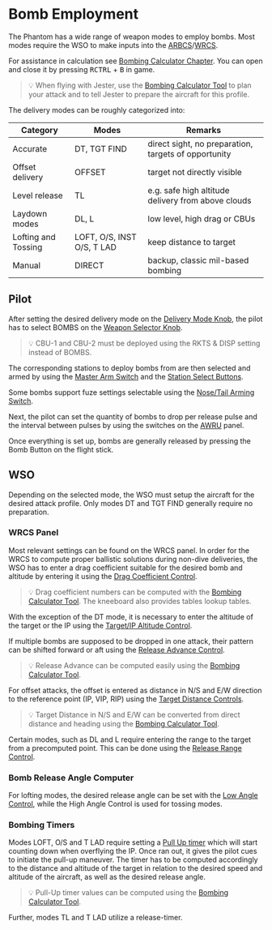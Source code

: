 # Bomb Employment

The Phantom has a wide range of weapon modes to employ bombs. Most modes require
the WSO to make inputs into the
[ARBCS](../../../../systems/weapon_systems/arbcs.md)/[WRCS](../../../../systems/weapon_systems/wrcs.md).

For assistance in calculation see
[Bombing Calculator Chapter](../../../../dcs/bombing_computer.md). You can open
and close it by pressing <kbd>RCTRL</kbd> + <kbd>B</kbd> in game.

> 💡 When flying with Jester, use the
> [Bombing Calculator Tool](../../../../dcs/bombing_computer.md) to plan your
> attack and to tell Jester to prepare the aircraft for this profile.

The delivery modes can be roughly categorized into:

| Category            | Modes                      | Remarks                                              |
| ------------------- | -------------------------- | ---------------------------------------------------- |
| Accurate            | DT, TGT FIND               | direct sight, no preparation, targets of opportunity |
| Offset delivery     | OFFSET                     | target not directly visible                          |
| Level release       | TL                         | e.g. safe high altitude delivery from above clouds   |
| Laydown modes       | DL, L                      | low level, high drag or CBUs                         |
| Lofting and Tossing | LOFT, O/S, INST O/S, T LAD | keep distance to target                              |
| Manual              | DIRECT                     | backup, classic mil-based bombing                    |

## Pilot

After setting the desired delivery mode on the
[Delivery Mode Knob](../../../../cockpit/pilot/weapon_management.md#delivery-mode-knob),
the pilot has to select BOMBS on the
[Weapon Selector Knob](../../../../cockpit/pilot/weapon_management.md#weapon-selector-knob).

> 💡 CBU-1 and CBU-2 must be deployed using the RKTS & DISP setting instead of
> BOMBS.

The corresponding stations to deploy bombs from are then selected and armed by
using the
[Master Arm Switch](../../../../cockpit/pilot/weapon_management.md#master-arm-switch)
and the
[Station Select Buttons](../../../../cockpit/pilot/weapon_management.md#station-select-buttons).

Some bombs support fuze settings selectable using the
[Nose/Tail Arming Switch](../../../../cockpit/pilot/weapon_management.md#nosetail-arming-switch).

Next, the pilot can set the quantity of bombs to drop per release pulse and the
interval between pulses by using the switches on the
[AWRU](../../../../cockpit/pilot/weapon_management.md#aircraft-weapons-release-unit)
panel.

Once everything is set up, bombs are generally released by pressing the Bomb
Button on the flight stick.

## WSO

Depending on the selected mode, the WSO must setup the aircraft for the desired
attack profile. Only modes DT and TGT FIND generally require no preparation.

### WRCS Panel

Most relevant settings can be found on the WRCS panel. In order for the WRCS to
compute proper ballistic solutions during non-dive deliveries, the WSO has to
enter a drag coefficient suitable for the desired bomb and altitude by entering
it using the
[Drag Coefficient Control](../../../../cockpit/wso/right_console/center_section.md#drag-coefficient-control).

> 💡 Drag coefficient numbers can be computed with the
> [Bombing Calculator Tool](../../../dcs/bombing_computer.md). The kneeboard
> also provides tables lookup tables.

With the exception of the DT mode, it is necessary to enter the altitude of the
target or the IP using the
[Target/IP Altitude Control](../../../../cockpit/wso/right_console/center_section.md#targetip-altitude-control).

If multiple bombs are supposed to be dropped in one attack, their pattern can be
shifted forward or aft using the
[Release Advance Control](../../../../cockpit/wso/right_console/center_section.md#release-advance-control).

> 💡 Release Advance can be computed easily using the
> [Bombing Calculator Tool](../../../dcs/bombing_computer.md).

For offset attacks, the offset is entered as distance in N/S and E/W direction
to the reference point (IP, VIP, RIP) using the
[Target Distance Controls](../../../../cockpit/wso/right_console/center_section.md#target-distance-controls).

> 💡 Target Distance in N/S and E/W can be converted from direct distance and
> heading using the [Bombing Calculator Tool](../../../dcs/bombing_computer.md).

Certain modes, such as DL and L require entering the range to the target from a
precomputed point. This can be done using the
[Release Range Control](../../../../cockpit/wso/right_console/center_section.md#release-range-control).

### Bomb Release Angle Computer

For lofting modes, the desired release angle can be set with the
[Low Angle Control](../../../../cockpit/wso/right_sub_panel.md#bomb-release-angle-computer),
while the High Angle Control is used for tossing modes.

### Bombing Timers

Modes LOFT, O/S and T LAD require setting a
[Pull Up timer](../../../../cockpit/wso/right_sub_panel.md#bombing-timers) which
will start counting down when overflying the IP. Once ran out, it gives the
pilot cues to initiate the pull-up maneuver. The timer has to be computed
accordingly to the distance and altitude of the target in relation to the
desired speed and altitude of the aircraft, as well as the desired release
angle.

> 💡 Pull-Up timer values can be computed using the
> [Bombing Calculator Tool](../../../dcs/bombing_computer.md).

Further, modes TL and T LAD utilize a release-timer.
